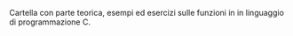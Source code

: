 Cartella con parte teorica, esempi ed esercizi sulle funzioni in in linguaggio di programmazione C.
